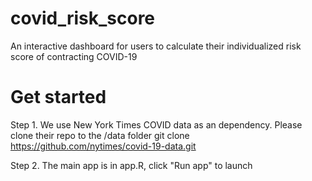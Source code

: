 # covid_risk_score
An interactive dashboard for users to calculate their individualized risk score of contracting COVID-19

# Get started
Step 1. We use New York Times COVID data as an dependency. Please clone their repo to the /data folder
        git clone https://github.com/nytimes/covid-19-data.git

Step 2. The main app is in app.R, click "Run app" to launch